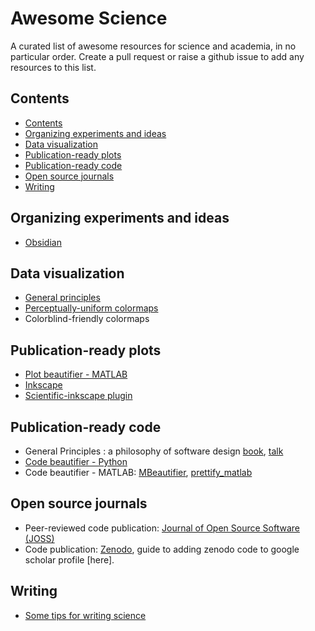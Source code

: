 # Awesome Science
A curated list of awesome resources for science and academia, in no particular order. Create a pull request or raise a github issue to add any resources to this list. 

## Contents

<!-- START_TOC -->

* [Contents](#contents)
* [Organizing experiments and ideas](#organizing_experiments_and_ideas)
* [Data visualization](#data_visualization)
* [Publication-ready plots](#publication-ready_plots)
* [Publication-ready code](#publication-ready_code)
* [Open source journals](#open_source_journals)
* [Writing](#writing)

<!-- END_TOC -->

## Organizing experiments and ideas

- [Obsidian](https://obsidian.md/)

## Data visualization

- [General principles](https://clauswilke.com/dataviz)
- [Perceptually-uniform colormaps](https://github.com/holoviz/colorcet)
- Colorblind-friendly colormaps

## Publication-ready plots

- [Plot beautifier - MATLAB](https://github.com/Julie-Fabre/prettify_matlab)
- [Inkscape](https://inkscape.org/)
- [Scientific-inkscape plugin](https://github.com/burghoff/Scientific-Inkscape)

## Publication-ready code 

- General Principles : a philosophy of software design [book](https://milkov.tech/assets/psd.pdf), [talk](https://www.youtube.com/watch?v=bmSAYlu0NcY&ab_channel=TalksatGoogle)
- [Code beautifier - Python](https://github.com/psf/black)
- Code beautifier - MATLAB: [MBeautifier](https://github.com/davidvarga/MBeautifier), [prettify_matlab](https://github.com/Julie-Fabre/prettify_matlab)
  
## Open source journals

- Peer-reviewed code publication: [Journal of Open Source Software (JOSS)](https://joss.theoj.org/)
- Code publication: [Zenodo](https://zenodo.org/), guide to adding zenodo code to google scholar profile [here]. 

## Writing

- [Some tips for writing science](https://www.eneuro.org/content/9/6/ENEURO.0497-22.2022.abstract)
